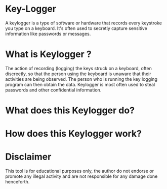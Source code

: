 # Key-Logger
A keylogger is a type of software or hardware that records every keystroke you type on a keyboard. It's often used to secretly capture sensitive information like passwords or messages.

# What is Keylogger ?
The action of recording (logging) the keys struck on a keyboard, often discreetly, so that the person using the keyboard is unaware that their activities are being observed. The person who is running the key logging program can then obtain the data. Keylogger is most often used to steal passwords and other confidential information.

# What does this Keylogger do?


# How does this Keylogger work?


# Disclaimer
This tool is for educational purposes only, the author do not endorse or promote any illegal activity and are not responsible for any damage done henceforth.
